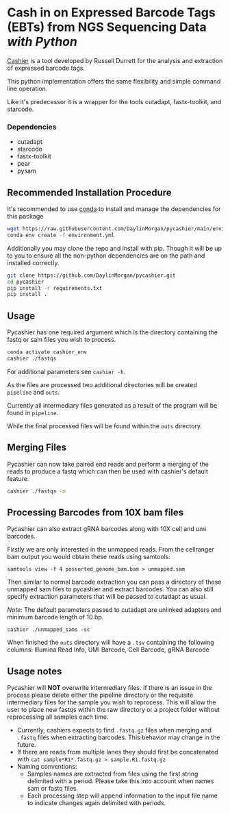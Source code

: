 

# Cash in on Expressed Barcode Tags (EBTs) from NGS Sequencing Data *with Python*

[Cashier](https://github.com/russelldurrett/cashier) is a tool developed by Russell Durrett for the analysis and extraction of expressed barcode tags.

This python implementation offers the same flexibility and simple command line operation.

Like it's predecessor it is a wrapper for the tools cutadapt, fastx-toolkit, and starcode.

### Dependencies
- cutadapt
- starcode
- fastx-toolkit
- pear
- pysam

## Recommended Installation Procedure 
It's recommended to use [conda](https://docs.conda.io/en/latest/) to install and manage the dependencies for this package 

```bash
wget https://raw.githubusercontent.com/DaylinMorgan/pycashier/main/environment.yml
conda env create -f environment.yml
```

Additionally you may clone the repo and install with pip. Though it will be up to you to ensure all the non-python dependencies are on the path and installed correctly. 

```bash
git clone https://github.com/DaylinMorgan/pycashier.git
cd pycashier
pip install -r requirements.txt 
pip install .
```

## Usage

Pycashier has one required argument which is the directory containing the fastq or sam files you wish to process.

```bash
conda activate cashier_env
cashier ./fastqs
```
For additional parameters see `cashier -h`.

As the files are processed two additional directories will be created `pipeline` and `outs`.

Currently all intermediary files generated as a result of the program will be found in `pipeline`.

While the final processed files will be found within the `outs` directory.

## Merging Files

Pycashier can now take paired end reads and perform a merging of the reads to produce a fastq which can then be used with cashier's default feature.
```bash
cashier ./fastqs -m
``` 

## Processing Barcodes from 10X bam files

Pycashier can also extract gRNA barcodes along with 10X cell and umi barcodes. 

Firstly we are only interested in the unmapped reads. From the cellranger bam output you would obtain these reads using samtools.

```
samtools view -f 4 possorted_genome_bam.bam > unmapped.sam
```
Then similar to normal barcode extraction you can pass a directory of these unmapped sam files to pycashier and extract barcodes. You can also still specify extraction parameters that will be passed to cutadapt as usual. 

*Note*: The default parameters passed to cutadapt are unlinked adapters and minimum barcode length of 10 bp. 

```
cashier ./unmapped_sams -sc 
```
When finished the `outs` directory will have a `.tsv` containing the following columns: Illumina Read Info, UMI Barcode, Cell Barcode, gRNA Barcode


## Usage notes
 Pycashier will **NOT** overwrite intermediary files. If there is an issue in the process please delete either the pipeline directory or the requisite intermediary files for the sample you wish to reprocess. This will allow the user to place new fastqs within the raw directory or a project folder without reprocessing all samples each time.
- Currently, cashiers expects to find `.fastq.gz` files when merging and `.fastq` files when extracting barcodes. This behavior may change in the future.
- If there are reads from multiple lanes they should first be concatenated with `cat sample*R1*.fastq.gz > sample.R1.fastq.gz`
- Naming conventions:
    - Samples names are extracted from files using the first string delimited with a period. Please take this into account when names sam or fastq files. 
    - Each processing step will append information to the input file name to indicate changes again delimited with periods. 

